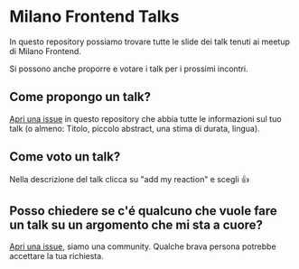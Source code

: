 # Milano Frontend Talks

In questo repository possiamo trovare tutte le slide dei talk tenuti ai meetup di Milano Frontend.

Si possono anche proporre e votare i talk per i prossimi incontri.

## Come propongo un talk?
[Apri una issue](https://github.com/milanofrontend/talks/issues/new) in questo repository che abbia tutte le informazioni sul tuo talk (o almeno: Titolo, piccolo abstract, una stima di durata, lingua).

## Come voto un talk?
Nella descrizione del talk clicca su "add my reaction" e scegli :+1:

## Posso chiedere se c'é qualcuno che vuole fare un talk su un argomento che mi sta a cuore?
[Apri una issue](https://github.com/milanofrontend/talks/issues/new), siamo una community. Qualche brava persona potrebbe accettare la tua richiesta.
